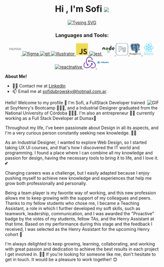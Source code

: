 
<h1 align="center"><b>Hi , I'm Sofi </b><img src="https://media.giphy.com/media/hvRJCLFzcasrR4ia7z/giphy.gif" width="35"></h1>

<p align="center">
<a href="https://git.io/typing-svg"><img src="https://readme-typing-svg.demolab.com?font=Chakra+Petch&weight=700&size=50&duration=4000&pause=1000&color=F71A8B&center=true&vCenter=true&width=800&height=100&lines=Full+Stack+Developer;Industrial+Designer;Active+Learner%2FResearcher;Love+to+learn+new+stuffs+%3C3" alt="Typing SVG" /></a>
</p>


<h3 align="center">Languages and Tools:</h3>
<p align="center"> <a href="https://expressjs.com" target="_blank" rel="noreferrer"> <img src="https://raw.githubusercontent.com/devicons/devicon/master/icons/express/express-original-wordmark.svg" alt="express" width="40" height="40"/> </a> <a href="https://www.figma.com/" target="_blank" rel="noreferrer"> <img src="https://www.vectorlogo.zone/logos/figma/figma-icon.svg" alt="figma" width="40" height="40"/> </a> <a href="https://git-scm.com/" target="_blank" rel="noreferrer"> <img src="https://www.vectorlogo.zone/logos/git-scm/git-scm-icon.svg" alt="git" width="40" height="40"/> </a> <a href="https://www.adobe.com/in/products/illustrator.html" target="_blank" rel="noreferrer"> <img src="https://www.vectorlogo.zone/logos/adobe_illustrator/adobe_illustrator-icon.svg" alt="illustrator" width="40" height="40"/> </a> <a href="https://developer.mozilla.org/en-US/docs/Web/JavaScript" target="_blank" rel="noreferrer"> <img src="https://raw.githubusercontent.com/devicons/devicon/master/icons/javascript/javascript-original.svg" alt="javascript" width="40" height="40"/> </a> <a href="https://jestjs.io" target="_blank" rel="noreferrer"> <img src="https://www.vectorlogo.zone/logos/jestjsio/jestjsio-icon.svg" alt="jest" width="40" height="40"/> </a> <a href="https://nodejs.org" target="_blank" rel="noreferrer"> <img src="https://raw.githubusercontent.com/devicons/devicon/master/icons/nodejs/nodejs-original-wordmark.svg" alt="nodejs" width="40" height="40"/> </a> <a href="https://www.photoshop.com/en" target="_blank" rel="noreferrer"> <img src="https://raw.githubusercontent.com/devicons/devicon/master/icons/photoshop/photoshop-line.svg" alt="photoshop" width="40" height="40"/> </a> <a href="https://www.postgresql.org" target="_blank" rel="noreferrer"> <img src="https://raw.githubusercontent.com/devicons/devicon/master/icons/postgresql/postgresql-original-wordmark.svg" alt="postgresql" width="40" height="40"/> </a> <a href="https://reactjs.org/" target="_blank" rel="noreferrer"> <img src="https://raw.githubusercontent.com/devicons/devicon/master/icons/react/react-original-wordmark.svg" alt="react" width="40" height="40"/> </a> <a href="https://reactnative.dev/" target="_blank" rel="noreferrer"> <img src="https://reactnative.dev/img/header_logo.svg" alt="reactnative" width="40" height="40"/> </a> <a href="https://redux.js.org" target="_blank" rel="noreferrer"> <img src="https://raw.githubusercontent.com/devicons/devicon/master/icons/redux/redux-original.svg" alt="redux" width="40" height="40"/> </a> <a href="https://webpack.js.org" target="_blank" rel="noreferrer"> <img src="https://raw.githubusercontent.com/devicons/devicon/d00d0969292a6569d45b06d3f350f463a0107b0d/icons/webpack/webpack-original-wordmark.svg" alt="webpack" width="40" height="40"/> </a> </p>


  

**About Me!**

- 👩‍💻 Contact me at [Linkedin](https://www.linkedin.com/in/sofiadubrowsky/)
- 📫 Email me at [sofidubrowsky@hotmail.com.ar](mailto:sofidubrowsky@hotmail.com.ar).


<img align="right" alt="GIF" src="https://media.giphy.com/media/LmNwrBhejkK9EFP504/giphy.gif" />

<p><p>Hello! Welcome to my profile 👋 I'm Sofi, a FullStack Developer trained at SoyHenry's Bootcamp 👩🏻‍💻, and a Industrial Designer graduated from the National University of Córdoba 👩🏻‍🎓. I'm also an entrepreneur 💪🏻 currently working as a Full Stack Developer at Dumax💚<p/>
<p>Throughout my life, I've been passionate about Design in all its aspects, and I'm a very curious person constantly seeking new knowledge. 📖🧐<p/>
<p>As an Industrial Designer, I wanted to explore Web Design, so I started taking UX UI courses, and that's how I discovered the IT world and programming. I found a place where I can combine all my knowledge and passion for design, having the necessary tools to bring it to life, and I love it. 💕<p/>
<p>Changing careers was a challenge, but I easily adapted because I enjoy pushing myself to achieve new knowledge and experiences that help me grow both professionally and personally.<p/>
<p>Being a team player is my favorite way of working, and this new profession allows me to keep growing with the support of my colleagues and peers. Thanks to my fellow students who chose me, I became a Teaching Assistant, a role in which I further developed my soft skills, such as teamwork, leadership, communication, and I was awarded the "Proactive" badge by the votes of my students, fellow TAs, and the Henry Assistant at that time. Based on my performance during this stage and the feedback I received, I was selected as the Henry Assistant for the upcoming Henry cohort 🤝
  <p>I'm always delighted to keep growing, learning, collaborating, and working with great passion and dedication to achieve the best results in each project I get involved in. 🚀✨
  If you're looking for someone like me, don't hesitate to get in touch. It would be a pleasure to work together! 😊<p/></p>
  





